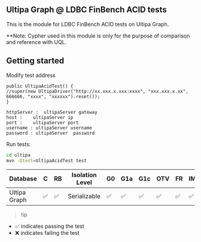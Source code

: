 ## Ultipa Graph @ LDBC FinBench ACID tests

This is the module for LDBC FinBench ACID tests on Ultipa Graph.

**Note: Cypher used in this module is only for the purpose of comparison and reference with UQL.

## Getting started
Modify test address

```
public UltipaAcidTest() {
//super(new UltipaDriver("http://xx.xxx.x.xxx:xxxx", "xxx.xxx.x.xx", 666666, "xxxx", "xxxxxx").reset());
}

httpServer :  ultipaServer gateway
host :    ultipaServer ip
port :    ultipaServer port
username : ultipaServer username
password : ultipaServer  password
```


Run tests:

```bash
cd ultipa
mvn -Dtest=UltipaAcidTest test
```

| Database  | C                  | RB                 | Isolation Level | G0                 | G1a                | G1c                | OTV                | FR                 | IMP                | PMP                | LU                 | WS  |
|-----------|--------------------|--------------------|-----------------|--------------------|--------------------|--------------------|--------------------|--------------------|--------------------|--------------------|--------------------|-----|
| Ultipa Graph | :white_check_mark: | :white_check_mark: | Serializable  | :white_check_mark: | :white_check_mark: | :white_check_mark: | :white_check_mark: | :white_check_mark:                | :white_check_mark:                | :white_check_mark:                | :white_check_mark: | :white_check_mark: |

> tip

* :white_check_mark: indicates passing the test
* :x: indicates failing the test
